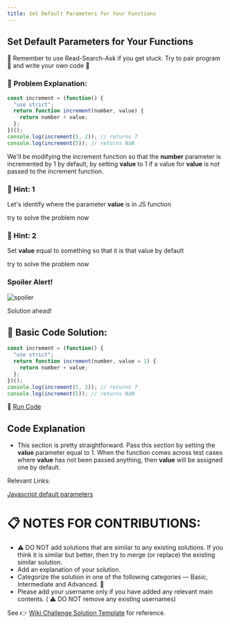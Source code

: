 ```yaml
---
title: Set Default Parameters for Your Functions
---
```

## Set Default Parameters for Your Functions


:triangular_flag_on_post: Remember to use Read-Search-Ask if you get stuck. Try to pair program  :busts_in_silhouette: and write your own code :pencil: 


### :checkered_flag: Problem Explanation:
```javascript
const increment = (function() {
  "use strict";
  return function increment(number, value) {
    return number + value;
  };
})();
console.log(increment(5, 2)); // returns 7
console.log(increment(5)); // returns NaN
```

We'll be modifying the increment function so that the **number** parameter is incremented by 1 by default, by setting **value** to 1 if a value for **value** is not passed to the increment function.

### :speech_balloon: Hint: 1

Let's identify where the parameter **value** is in JS function

try to solve the problem now

### :speech_balloon: Hint: 2

Set **value** equal to something so that it is that value by default

try to solve the problem now

### Spoiler Alert!
![spoiler](http://discourse-user-assets.s3.amazonaws.com/original/2X/2/2d6c412a50797771301e7ceabd554cef4edcd74d.gif)

Solution ahead!

## :beginner: Basic Code Solution:
```javascript
const increment = (function() {
  "use strict";
  return function increment(number, value = 1) {
    return number + value;
  };
})();
console.log(increment(5, 2)); // returns 7
console.log(increment(5)); // returns NaN
```
:rocket: [Run Code](https://repl.it/@RyanPisuena/PleasingFumblingThings)

## Code Explanation

* This section is pretty straightforward. Pass this section by setting the **value** parameter equal to 1. When the function comes across test cases where **value** has not been passed anything, then **value** will be assigned one by default. 

Relevant Links: 

[Javascript default parameters](https://developer.mozilla.org/en-US/docs/Web/JavaScript/Reference/Functions/Default_parameters)

# :clipboard: NOTES FOR CONTRIBUTIONS:

* :warning: DO NOT add solutions that are similar to any existing solutions. If you think it is similar but better, then try to merge (or replace) the existing similar solution.
* Add an explanation of your solution.
* Categorize the solution in one of the following categories — Basic, Intermediate and Advanced.  :traffic_light:
* Please add your username only if you have added any relevant main contents. (  :warning: DO NOT remove any existing usernames)

See  :point_right: [Wiki Challenge Solution Template](https://forum.freecodecamp.org/t/freecodecamp-algorithm-challenge-template-guide/14272) for reference.
<!-- The article goes here, in GitHub-flavored Markdown. Feel free to add YouTube videos, images, and CodePen/JSBin embeds  -->
